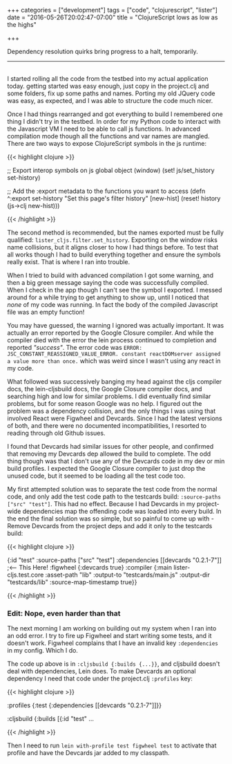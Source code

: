 +++
categories = ["development"]
tags = ["code", "clojurescript", "lister"]
date = "2016-05-26T20:02:47-07:00"
title = "ClojureScript lows as low as the highs"

+++

Dependency resolution quirks bring progress to a halt, temporarily.
<!--more-->
<hr/><br/>
I started rolling all the code from the testbed into my actual application
today. getting started was easy enough, just copy in the project.clj and some
folders, fix up some paths and names. Porting my old JQuery code was easy, as
expected, and I was able to structure the code much nicer.

Once I had things rearranged and got everything to build I remembered one thing
I didn't try in the testbed. In order for my Python code to interact with the
Javascript VM I need to be able to call js functions. In advanced compilation
mode though all the functions and var names are mangled. There are two ways to
expose ClojureScript symbols in the js runtime:

{{< highlight clojure >}}

;; Export interop symbols on js global object (window)
(set! js/set_history set-history)

;; Add the :export metadata to the functions you want to access
(defn ^:export set-history
  "Set this page's filter history"
  [new-hist]
  (reset! history (js->clj new-hist)))

{{< /highlight >}}

The second method is recommended, but the names exported must be fully
qualified: `lister_cljs.filter.set_history`. Exporting on the window risks name
collisions, but it aligns closer to how I had things before. To test that all
works though I had to build everything together and ensure the symbols really
exist. That is where I ran into trouble.

When I tried to build with advanced compilation I got some warning, and then a
big green message saying the code was successfully compiled. When I check in the
app though I can't see the symbol I exported. I messed around for a while trying
to get anything to show up, until I noticed that *none* of my code was running.
In fact the body of the compiled Javascript file was an empty function!

You may have guessed, the warning I ignored was actually important. It was
actually an error reported by the Google Closure compiler. And while the
compiler died with the error the lein process continued to completion and
reported *"success"*. The error code was `ERROR:
JSC_CONSTANT_REASSIGNED_VALUE_ERROR. constant reactDOMserver assigned a value
more than once.` which was weird since I wasn't using any react in my code.

What followed was successively banging my head against the cljs compiler docs,
the lein-cljsbuild docs, the Google Closure compiler docs, and searching high and low
for similar problems. I did eventually find similar problems, but for some
reason Google was no help. I figured out the problem was a dependency collision,
and the only things I was using that involved React were Figwheel and
Devcards. Since I had the latest versions of both, and there were no documented
incompatibilities, I resorted to reading through old Github issues.

I found that Devcards had similar issues for other people, and confirmed that
removing my Devcards dep allowed the build to complete. The odd thing though was
that I don't use any of the Devcards code in my dev or min build profiles. I
expected the Google Closure compiler to just drop the unused code, but it seemed
to be loading all the test code too.

My first attempted solution was to separate the test code from the normal code,
and only add the test code path to the testcards build:
`:source-paths ["src" "test"]`. This had no effect. Because I had Devcards in my
project-wide dependencies map the offending code was loaded into every build. In
the end the final solution was so simple, but so painful to come up with -
Remove Devcards from the project deps and add it only to the testcards build:

{{< highlight clojure >}}

{:id "test"
 :source-paths ["src" "test"]
 :dependencies [[devcards "0.2.1-7"]] ;<-- This Here!
 :figwheel {:devcards true}
 :compiler {:main lister-cljs.test.core
            :asset-path "lib"
            :output-to "testcards/main.js"
            :output-dir "testcards/lib"
            :source-map-timestamp true}}

{{< /highlight >}}

### Edit: Nope, even harder than that

The next morning I am working on building out my system when I ran into an odd
error. I try to fire up Figwheel and start writing some tests, and it doesn't
work. Figwheel complains that I have an invalid key `:dependencies` in
my config. Which I do.

The code up above is in `:cljsbuild {:builds {...}}`, and cljsbuild doesn't deal
with dependencies, Lein does. To make Devcards an optional dependency I need
that code under the project.clj `:profiles` key:

{{< highlight clojure >}}

:profiles {:test {:dependencies [[devcards "0.2.1-7"]]}}

:cljsbuild {:builds
            [{:id "test" ...

{{< /highlight >}}

Then I need to run `lein with-profile test figwheel test` to activate that
profile and have the Devcards jar added to my classpath.
